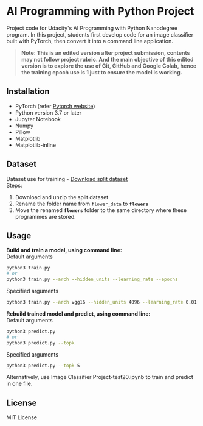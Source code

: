 # AI Programming with Python Project

Project code for Udacity's AI Programming with Python Nanodegree program. In this project, students first develop code for an image classifier built with PyTorch, then convert it into a command line application.

> **Note: This is an edited version after project submission, contents may not follow project rubric. And the main objective of this edited version is to explore the use of Git, GitHub and Google Colab, hence the training epoch use is 1 just to ensure the model is working.**


## Installation

* PyTorch (refer [Pytorch website](https://pytorch.org/get-started/locally/))
* Python version 3.7 or later
* Jupyter Notebook
* Numpy
* Pillow
* Matplotlib
* Matplotlib-inline


## Dataset

Dataset use for training - 
[Download split dataset](https://s3.amazonaws.com/content.udacity-data.com/nd089/flower_data.tar.gz)  
Steps:  
1. Download and unzip the split dataset
2. Rename the folder name from `flower_data` to **`flowers`**
3. Move the renamed **`flowers`** folder to the same directory where these programmes are stored. 


## Usage

**Build and train a model, using command line:**  
Default arguments
```bash
python3 train.py
# or
python3 train.py --arch --hidden_units --learning_rate --epochs
```  
Specified arguments
```bash
python3 train.py --arch vgg16 --hidden_units 4096 --learning_rate 0.01 --epochs 1
```
**Rebuild trained model and predict, using command line:**  
Default arguments
```bash
python3 predict.py
# or
python3 predict.py --topk
```  
Specified arguments
```bash
python3 predict.py --topk 5
```  
Alternatively, use Image Classifier Project-test20.ipynb to train and predict in one file.


## License

MIT License


